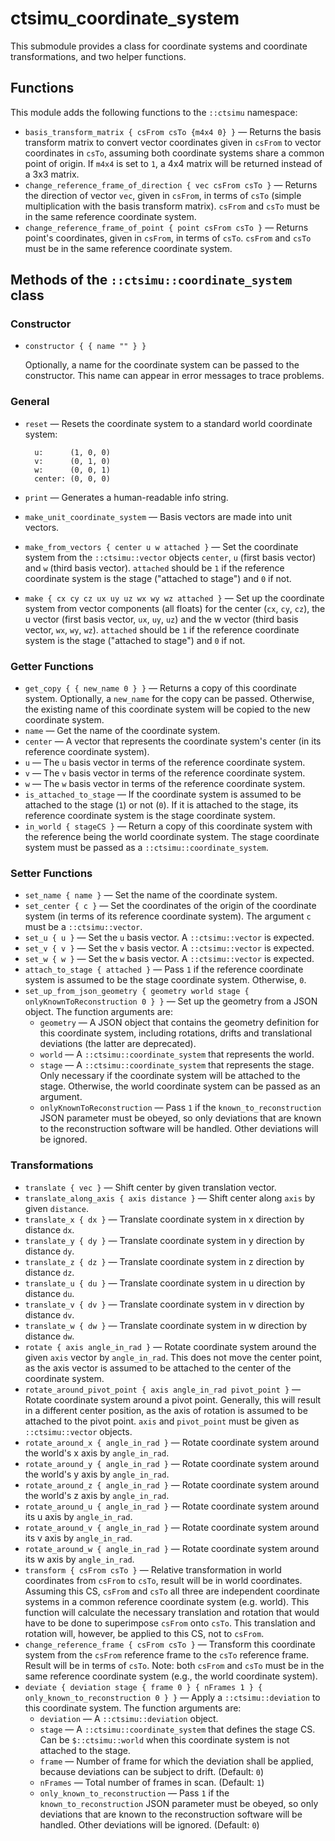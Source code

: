 # ctsimu_coordinate_system
This submodule provides a class for coordinate systems and coordinate transformations, and two helper functions.

## Functions

This module adds the following functions to the `::ctsimu` namespace:

* `basis_transform_matrix { csFrom csTo {m4x4 0} }` — Returns the basis transform matrix to convert vector coordinates given in `csFrom` to vector coordinates in `csTo`, assuming both coordinate systems share a common point of origin. If `m4x4` is set to `1`, a 4x4 matrix will be returned instead of a 3x3 matrix.
* `change_reference_frame_of_direction { vec csFrom csTo }` — Returns the direction of vector `vec`, given in `csFrom`, in terms of `csTo` (simple multiplication with the basis transform matrix). `csFrom` and `csTo` must be in the same reference coordinate system.
* `change_reference_frame_of_point { point csFrom csTo }` — Returns point's coordinates, given in `csFrom`, in terms of `csTo`. `csFrom` and `csTo` must be in the same reference coordinate system.

## Methods of the `::ctsimu::coordinate_system` class

### Constructor

* `constructor { { name "" } }`

    Optionally, a name for the coordinate system can be passed to the constructor. This name can appear in error messages to trace problems.

### General

* `reset` — Resets the coordinate system to a standard world coordinate system:

        u:      (1, 0, 0)
        v:      (0, 1, 0)
        w:      (0, 0, 1)
        center: (0, 0, 0)
* `print` — Generates a human-readable info string.
* `make_unit_coordinate_system` — Basis vectors are made into unit vectors.
* `make_from_vectors { center u w attached }` — Set the coordinate system from the `::ctsimu::vector` objects `center`, `u` (first basis vector) and `w` (third basis vector). `attached` should be `1` if the reference coordinate system is the stage ("attached to stage") and `0` if not.
* `make { cx cy cz ux uy uz wx wy wz attached }` — Set up the coordinate system from vector components (all floats) for the center (`cx`, `cy`, `cz`), the u vector (first basis vector, `ux`, `uy`, `uz`) and the w vector (third basis vector, `wx`, `wy`, `wz`). `attached` should be `1` if the reference coordinate system is the stage ("attached to stage") and `0` if not.

### Getter Functions

* `get_copy { { new_name 0 } }` — Returns a copy of this coordinate system. Optionally, a `new_name` for the copy can be passed. Otherwise, the existing name of this coordinate system will be copied to the new coordinate system.
* `name` — Get the name of the coordinate system.
* `center` — A vector that represents the coordinate system's center (in its reference coordinate system).
* `u` — The `u` basis vector in terms of the reference coordinate system.
* `v` — The `v` basis vector in terms of the reference coordinate system.
* `w` — The `w` basis vector in terms of the reference coordinate system.
* `is_attached_to_stage` — If the coordinate system is assumed to be attached to the stage (`1`) or not (`0`). If it is attached to the stage, its reference coordinate system is the stage coordinate system.
* `in_world { stageCS }` — Return a copy of this coordinate system with the reference being the world coordinate system. The stage coordinate system must be passed as a `::ctsimu::coordinate_system`.

### Setter Functions

* `set_name { name }` — Set the name of the coordinate system.
* `set_center { c }` — Set the coordinates of the origin of the coordinate system (in terms of its reference coordinate system). The argument `c` must be a `::ctsimu::vector`.
* `set_u { u }` — Set the `u` basis vector. A `::ctsimu::vector` is expected.
* `set_v { v }` — Set the `v` basis vector. A `::ctsimu::vector` is expected.
* `set_w { w }` — Set the `w` basis vector. A `::ctsimu::vector` is expected.
* `attach_to_stage { attached }` — Pass `1` if the reference coordinate system is assumed to be the stage coordinate system. Otherwise, `0`.
* `set_up_from_json_geometry { geometry world stage { onlyKnownToReconstruction 0 } }` — Set up the geometry from a JSON object. The function arguments are:
    - `geometry` — A JSON object that contains the geometry definition for this coordinate system, including rotations, drifts and translational deviations (the latter are deprecated).
    - `world` — A `::ctsimu::coordinate_system` that represents the world.
    - `stage` — A `::ctsimu::coordinate_system` that represents the stage. Only necessary if the coordinate system will be attached to the stage. Otherwise, the world coordinate system can be passed as an argument.
    - `onlyKnownToReconstruction` — Pass `1` if the `known_to_reconstruction` JSON parameter must be obeyed, so only deviations that are known to the reconstruction software will be handled. Other deviations will be ignored.

### Transformations

* `translate { vec }` — Shift center by given translation vector.
* `translate_along_axis { axis distance }` — Shift center along `axis` by given `distance`.
* `translate_x { dx }` — Translate coordinate system in x direction by distance `dx`.
* `translate_y { dy }` — Translate coordinate system in y direction by distance `dy`.
* `translate_z { dz }` — Translate coordinate system in z direction by distance `dz`.
* `translate_u { du }` — Translate coordinate system in u direction by distance `du`.
* `translate_v { dv }` — Translate coordinate system in v direction by distance `dv`.
* `translate_w { dw }` — Translate coordinate system in w direction by distance `dw`.
* `rotate { axis angle_in_rad }` — Rotate coordinate system around the given `axis` vector by `angle_in_rad`. This does not move the center point, as the axis vector is assumed to be attached to the center of the coordinate system.
* `rotate_around_pivot_point { axis angle_in_rad pivot_point }` — Rotate coordinate system around a pivot point. Generally, this will result in a different center position, as the axis of rotation is assumed to be attached to the pivot point. `axis` and `pivot_point` must be given as `::ctsimu::vector` objects.
* `rotate_around_x { angle_in_rad }` — Rotate coordinate system around the world's x axis by `angle_in_rad`.
* `rotate_around_y { angle_in_rad }` — Rotate coordinate system around the world's y axis by `angle_in_rad`.
* `rotate_around_z { angle_in_rad }` — Rotate coordinate system around the world's z axis by `angle_in_rad`.
* `rotate_around_u { angle_in_rad }` — Rotate coordinate system around its u axis by `angle_in_rad`.
* `rotate_around_v { angle_in_rad }` — Rotate coordinate system around its v axis by `angle_in_rad`.
* `rotate_around_w { angle_in_rad }` — Rotate coordinate system around its w axis by `angle_in_rad`.
* `transform { csFrom csTo }` — Relative transformation in world coordinates from `csFrom` to `csTo`, result will be in world coordinates. Assuming this CS, `csFrom` and `csTo` all three are independent coordinate systems in a common reference coordinate system (e.g. world). This function will calculate the necessary translation and rotation that would have to be done to superimpose `csFrom` onto `csTo`. This translation and rotation will, however, be applied to this CS, not to `csFrom`.
* `change_reference_frame { csFrom csTo }` — Transform this coordinate system from the `csFrom` reference frame to the `csTo` reference frame. Result will be in terms of `csTo`. Note: both `csFrom` and `csTo` must be in the same reference coordinate system (e.g., the world coordinate system).
* `deviate { deviation stage { frame 0 } { nFrames 1 } { only_known_to_reconstruction 0 } }` — Apply a `::ctsimu::deviation` to this coordinate system. The function arguments are:
	- `deviation` — A `::ctsimu::deviation` object.
	- `stage` — A `::ctsimu::coordinate_system` that defines the stage CS. Can be `$::ctsimu::world` when this coordinate system is not attached to the stage.
	- `frame` — Number of frame for which the deviation shall be applied, because deviations can be subject to drift. (Default: `0`)
	- `nFrames` — Total number of frames in scan. (Default: `1`)
	- `only_known_to_reconstruction` — Pass `1` if the `known_to_reconstruction` JSON parameter must be obeyed, so only deviations that are known to the reconstruction software will be handled. Other deviations will be ignored. (Default: `0`)
